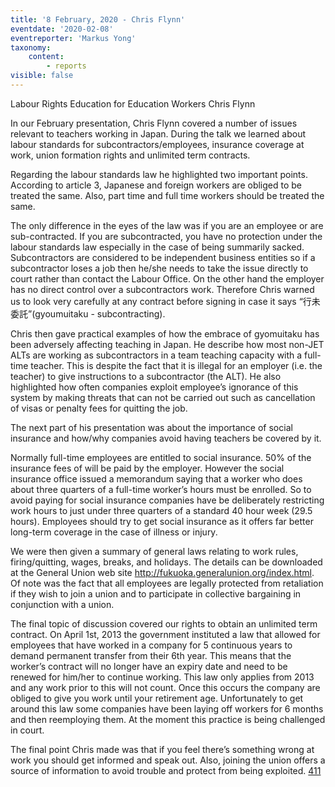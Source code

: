 ```yaml
---
title: '8 February, 2020 - Chris Flynn'
eventdate: '2020-02-08'
eventreporter: 'Markus Yong'
taxonomy:
    content:
        - reports
visible: false
---
```


Labour Rights Education for Education Workers
Chris Flynn

In our February presentation, Chris Flynn covered a number of issues relevant to teachers working in Japan. During the talk we learned about labour standards for subcontractors/employees, insurance coverage at work, union formation rights and unlimited term contracts. 

Regarding the labour standards law he highlighted two important points.
According to article 3, Japanese and foreign workers are obliged to be treated the same. Also, part time and full time workers should be treated the same.  

The only difference in the eyes of the law was if you are an employee or are sub-contracted. If you are subcontracted, you have no protection under the labour standards law especially in the case of being summarily sacked. Subcontractors are considered to be independent business entities so if a subcontractor loses a job then he/she needs to take the issue directly to court rather than contact the Labour Office. On the other hand the employer has no direct control over a subcontractors work. Therefore Chris warned us to look very carefully at any contract before signing in case it says “行未委託”(gyoumuitaku - subcontracting). 

Chris then gave practical examples of how the embrace of gyomuitaku has been adversely affecting teaching in Japan. He describe how most non-JET ALTs are working as subcontractors in a team teaching capacity with a full-time teacher. This is despite the fact that it is illegal for an employer (i.e. the teacher) to give instructions to a subcontractor (the ALT). He also highlighted how often companies exploit employee’s ignorance of this system by making threats that can not be carried out such as cancellation of visas or penalty fees for quitting the job.

The next part of his presentation was about the importance of social insurance and how/why companies avoid having teachers be covered by it. 

Normally full-time employees are entitled to social insurance. 50% of the insurance fees of will be paid by the employer. However the social insurance office issued a memorandum saying that a worker who does about three quarters of a full-time worker’s hours must be enrolled. So to avoid paying for social insurance companies have be deliberately restricting work hours to just under three quarters of a standard 40 hour week (29.5 hours). Employees should try to get social insurance as it offers far better long-term coverage in the case of illness or injury. 

We were then given a summary of general laws relating to work rules, firing/quitting, wages, breaks, and holidays. The details can be downloaded at the General Union web site http://fukuoka.generalunion.org/index.html. Of note was the fact that all employees are legally protected from retaliation if they wish to join a union and to participate in collective bargaining in conjunction with a union. 

The final topic of discussion covered our rights to obtain an unlimited term contract.
On April 1st, 2013 the government instituted a law that allowed for employees that have worked in a company for 5 continuous years to demand permanent transfer from their 6th year. This means that the worker’s contract will no longer have an expiry date and need to be renewed for him/her to continue working.  This law only applies from 2013 and any work prior to this will not count. Once this occurs the company are obliged to give you work until your retirement age. Unfortunately to get around this law some companies have been laying off workers for 6 months and then reemploying them. At the moment this practice is being challenged in court.

The final point Chris made was that if you feel there’s something wrong at work you should get informed and speak out. Also, joining the union offers a source of information to avoid trouble and protect from being exploited.
<a href="/chapters/kq/schedule/2020/february/08">411</a>
